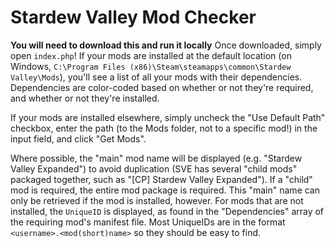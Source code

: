 # Stardew Valley Mod Checker
**You will need to download this and run it locally**
Once downloaded, simply open `index.php`! If your mods are installed at the default location (on Windows, `C:\Program Files (x86)\Steam\steamapps\common\Stardew Valley\Mods`), you'll see a list of all your mods with their dependencies. Dependencies are color-coded based on whether or not they're required, and whether or not they're installed.

If your mods are installed elsewhere, simply uncheck the "Use Default Path" checkbox, enter the path (to the Mods folder, not to a specific mod!) in the input field, and click "Get Mods".

Where possible, the "main" mod name will be displayed (e.g. "Stardew Valley Expanded") to avoid duplication (SVE has several "child mods" packaged together, such as "[CP] Stardew Valley Expanded"). If a "child" mod is required, the entire mod package is required. This "main" name can only be retrieved if the mod is installed, however. For mods that are not installed, the `UniqueID` is displayed, as found in the "Dependencies" array of the requiring mod's manifest file. Most UniqueIDs are in the format `<username>.<mod(short)name>` so they should be easy to find.